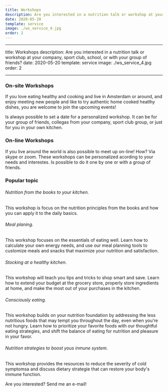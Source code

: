 ```yaml
---
title: Workshops
description: Are you interested in a nutrition talk or workshop at your company, sports club, school, or with your group of friends?
date: 2020-05-20
template: service
image: ./ws_service_4.jpg
order: 2
---
```


---

title: Workshops description: Are you interested in a nutrition talk or workshop at your company, sport club, school, or with your group of friends? date: 2020-05-20 template: service image: ./ws_service_4.jpg order: 2

---

### On-site Workshops

If you love eating healthy and cooking and live in Amsterdam or around, and enjoy meeting new people and like to try authentic home cooked heatlhy dishes, you are welcome to join the upcoming events!

Is always possible to set a date for a personalized workshop. It can be for your group of friends, collegas from your company, sport club group, or just for you in your own kitchen.

### On-line Workshops

If you live around the world is also possible to meet up on-line! How? Via skype or zoom. These workshops can be personalized acording to your needs and interestes. Is possible to do it one by one or with a group of friends.

### Popular topic

###### Nutrition from the books to your kitchen.

This workshop is focus on the nutrition principles from the books and how you can apply it to the daily basics.

###### Meal planing.

This workshop focuses on the essentials of eating well. Learn how to calculate your own energy needs, and use our meal planning tools to customize meals and snacks that maximize your nutrition and satisfaction.

###### Stocking at a healthy kitchen.

This workshop will teach you tips and tricks to shop smart and save. Learn how to extend your budget at the grocery store, properly store ingredients at home, and make the most out of your purchases in the kitchen.

###### Consciously eating.

This workshop builds on your nutrition foundation by addressing the less nutritious foods that may tempt you throughout the day, even when you’re not hungry. Learn how to prioritize your favorite foods with our thoughtful eating strategies, and shift the balance of eating for nutrition and pleasure in your favor.

###### Nutrition strategies to boost yous inmune system.

This workshop provides the resources to reduce the severity of cold symptomsa and discuss dietary strategie that can restore your body's immune function.

Are you interested? Send me an e-mail!
